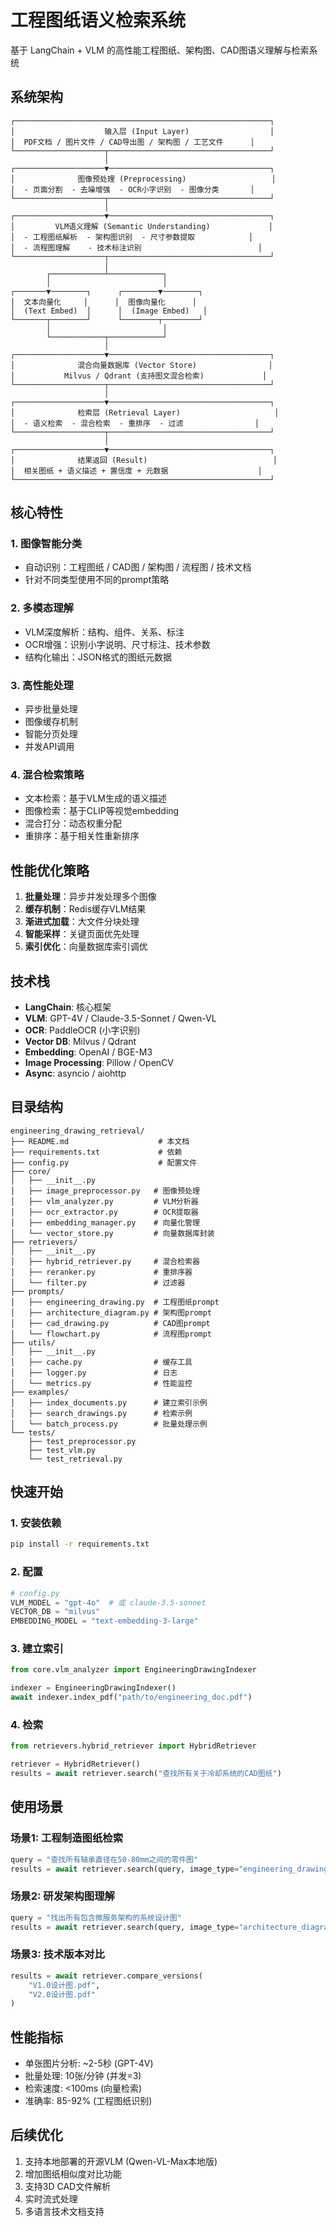 # 工程图纸语义检索系统

基于 LangChain + VLM 的高性能工程图纸、架构图、CAD图语义理解与检索系统

## 系统架构

```
┌─────────────────────────────────────────────────────────┐
│                    输入层 (Input Layer)                  │
│  PDF文档 / 图片文件 / CAD导出图 / 架构图 / 工艺文件      │
└────────────────────┬────────────────────────────────────┘
                     │
┌────────────────────▼────────────────────────────────────┐
│              图像预处理 (Preprocessing)                   │
│  - 页面分割  - 去噪增强  - OCR小字识别  - 图像分类       │
└────────────────────┬────────────────────────────────────┘
                     │
┌────────────────────▼────────────────────────────────────┐
│         VLM语义理解 (Semantic Understanding)             │
│  - 工程图纸解析  - 架构图识别  - 尺寸参数提取            │
│  - 流程图理解    - 技术标注识别                          │
└────────────────────┬────────────────────────────────────┘
                     │
        ┌────────────┴────────────┐
        │                         │
┌───────▼────────┐      ┌────────▼────────┐
│  文本向量化     │      │  图像向量化      │
│  (Text Embed)  │      │  (Image Embed)   │
└───────┬────────┘      └────────┬────────┘
        │                         │
        └────────────┬────────────┘
                     │
┌────────────────────▼────────────────────────────────────┐
│              混合向量数据库 (Vector Store)                │
│           Milvus / Qdrant (支持图文混合检索)             │
└────────────────────┬────────────────────────────────────┘
                     │
┌────────────────────▼────────────────────────────────────┐
│              检索层 (Retrieval Layer)                     │
│  - 语义检索  - 混合检索  - 重排序  - 过滤                │
└────────────────────┬────────────────────────────────────┘
                     │
┌────────────────────▼────────────────────────────────────┐
│              结果返回 (Result)                            │
│  相关图纸 + 语义描述 + 置信度 + 元数据                    │
└─────────────────────────────────────────────────────────┘
```

## 核心特性

### 1. 图像智能分类
- 自动识别：工程图纸 / CAD图 / 架构图 / 流程图 / 技术文档
- 针对不同类型使用不同的prompt策略

### 2. 多模态理解
- VLM深度解析：结构、组件、关系、标注
- OCR增强：识别小字说明、尺寸标注、技术参数
- 结构化输出：JSON格式的图纸元数据

### 3. 高性能处理
- 异步批量处理
- 图像缓存机制
- 智能分页处理
- 并发API调用

### 4. 混合检索策略
- 文本检索：基于VLM生成的语义描述
- 图像检索：基于CLIP等视觉embedding
- 混合打分：动态权重分配
- 重排序：基于相关性重新排序

## 性能优化策略

1. **批量处理**：异步并发处理多个图像
2. **缓存机制**：Redis缓存VLM结果
3. **渐进式加载**：大文件分块处理
4. **智能采样**：关键页面优先处理
5. **索引优化**：向量数据库索引调优

## 技术栈

- **LangChain**: 核心框架
- **VLM**: GPT-4V / Claude-3.5-Sonnet / Qwen-VL
- **OCR**: PaddleOCR (小字识别)
- **Vector DB**: Milvus / Qdrant
- **Embedding**: OpenAI / BGE-M3
- **Image Processing**: Pillow / OpenCV
- **Async**: asyncio / aiohttp

## 目录结构

```
engineering_drawing_retrieval/
├── README.md                    # 本文档
├── requirements.txt             # 依赖
├── config.py                    # 配置文件
├── core/
│   ├── __init__.py
│   ├── image_preprocessor.py   # 图像预处理
│   ├── vlm_analyzer.py         # VLM分析器
│   ├── ocr_extractor.py        # OCR提取器
│   ├── embedding_manager.py    # 向量化管理
│   └── vector_store.py         # 向量数据库封装
├── retrievers/
│   ├── __init__.py
│   ├── hybrid_retriever.py     # 混合检索器
│   ├── reranker.py             # 重排序器
│   └── filter.py               # 过滤器
├── prompts/
│   ├── engineering_drawing.py  # 工程图纸prompt
│   ├── architecture_diagram.py # 架构图prompt
│   ├── cad_drawing.py          # CAD图prompt
│   └── flowchart.py            # 流程图prompt
├── utils/
│   ├── __init__.py
│   ├── cache.py                # 缓存工具
│   ├── logger.py               # 日志
│   └── metrics.py              # 性能监控
├── examples/
│   ├── index_documents.py      # 建立索引示例
│   ├── search_drawings.py      # 检索示例
│   └── batch_process.py        # 批量处理示例
└── tests/
    ├── test_preprocessor.py
    ├── test_vlm.py
    └── test_retrieval.py
```

## 快速开始

### 1. 安装依赖
```bash
pip install -r requirements.txt
```

### 2. 配置
```python
# config.py
VLM_MODEL = "gpt-4o"  # 或 claude-3.5-sonnet
VECTOR_DB = "milvus"
EMBEDDING_MODEL = "text-embedding-3-large"
```

### 3. 建立索引
```python
from core.vlm_analyzer import EngineeringDrawingIndexer

indexer = EngineeringDrawingIndexer()
await indexer.index_pdf("path/to/engineering_doc.pdf")
```

### 4. 检索
```python
from retrievers.hybrid_retriever import HybridRetriever

retriever = HybridRetriever()
results = await retriever.search("查找所有关于冷却系统的CAD图纸")
```

## 使用场景

### 场景1: 工程制造图纸检索
```python
query = "查找所有轴承直径在50-80mm之间的零件图"
results = await retriever.search(query, image_type="engineering_drawing")
```

### 场景2: 研发架构图理解
```python
query = "找出所有包含微服务架构的系统设计图"
results = await retriever.search(query, image_type="architecture_diagram")
```

### 场景3: 技术版本对比
```python
results = await retriever.compare_versions(
    "V1.0设计图.pdf",
    "V2.0设计图.pdf"
)
```

## 性能指标

- 单张图片分析: ~2-5秒 (GPT-4V)
- 批量处理: 10张/分钟 (并发=3)
- 检索速度: <100ms (向量检索)
- 准确率: 85-92% (工程图纸识别)

## 后续优化

1. 支持本地部署的开源VLM (Qwen-VL-Max本地版)
2. 增加图纸相似度对比功能
3. 支持3D CAD文件解析
4. 实时流式处理
5. 多语言技术文档支持
